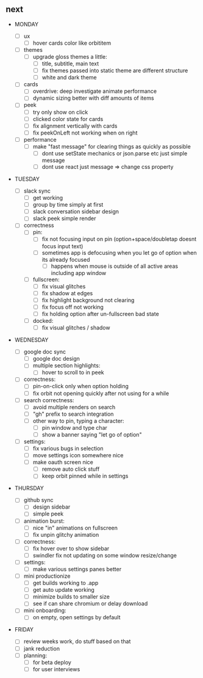 ## next

* MONDAY

  * [ ] ux
    * [ ] hover cards color like orbititem
  * [ ] themes
    * [ ] upgrade gloss themes a little:
      * [ ] title, subtitle, main text
      * [ ] fix themes passed into static theme are different structure
      * [ ] white and dark theme
  * [ ] cards
    * [ ] overdrive: deep investigate animate performance
    * [ ] dynamic sizing better with diff amounts of items
  * [ ] peek
    * [ ] try only show on click
    * [ ] clicked color state for cards
    * [ ] fix alignment vertically with cards
    * [ ] fix peekOnLeft not working when on right
  * [ ] performance
    * [ ] make "fast message" for clearing things as quickly as possible
      * [ ] dont use setState mechanics or json.parse etc just simple message
      * [ ] dont use react just message => change css property

* TUESDAY

  * [ ] slack sync
    * [ ] get working
    * [ ] group by time simply at first
    * [ ] slack conversation sidebar design
    * [ ] slack peek simple render
  * [ ] correctness
    * [ ] pin:
      * [ ] fix not focusing input on pin (option+space/doubletap doesnt focus input text)
      * [ ] sometimes app is defocusing when you let go of option when its already focused
        * [ ] happens when mouse is outside of all active areas including app window
    * [ ] fullscreen:
      * [ ] fix visual glitches
      * [ ] fix shadow at edges
      * [ ] fix highlight background not clearing
      * [ ] fix focus off not working
      * [ ] fix holding option after un-fullscreen bad state
    * [ ] docked:
      * [ ] fix visual glitches / shadow

* WEDNESDAY

  * [ ] google doc sync
    * [ ] google doc design
    * [ ] multiple section highlights:
      * [ ] hover to scroll to in peek
  * [ ] correctness:
    * [ ] pin-on-click only when option holding
    * [ ] fix orbit not opening quickly after not using for a while
  * [ ] search correctness:
    * [ ] avoid multiple renders on search
    * [ ] "gh" prefix to search integration
    * [ ] other way to pin, typing a character:
      * [ ] pin window and type char
      * [ ] show a banner saying "let go of option"
  * [ ] settings:
    * [ ] fix various bugs in selection
    * [ ] move settings icon somewhere nice
    * [ ] make oauth screen nice
      * [ ] remove auto click stuff
      * [ ] keep orbit pinned while in settings

* THURSDAY

  * [ ] github sync
    * [ ] design sidebar
    * [ ] simple peek
  * [ ] animation burst:
    * [ ] nice "in" animations on fullscreen
    * [ ] fix unpin glitchy animation
  * [ ] correctness:
    * [ ] fix hover over <Indicator /> to show sidebar
    * [ ] swindler fix not updating on some window resize/change
  * [ ] settings:
    * [ ] make various settings panes better
  * [ ] mini productionize
    * [ ] get builds working to .app
    * [ ] get auto update working
    * [ ] minimize builds to smaller size
    * [ ] see if can share chromium or delay download
  * [ ] mini onboarding:
    * [ ] on empty, open settings by default

* FRIDAY

  * [ ] review weeks work, do stuff based on that
  * [ ] jank reduction
  * [ ] planning:
    * [ ] for beta deploy
    * [ ] for user interviews
